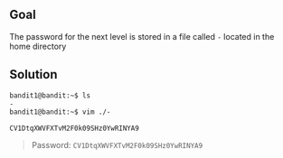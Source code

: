 ## Goal
The password for the next level is stored in a file called `-` located in the home directory
## Solution
```bash
bandit1@bandit:~$ ls
-
bandit1@bandit:~$ vim ./-
```
```
CV1DtqXWVFXTvM2F0k09SHz0YwRINYA9
```
> Password: `CV1DtqXWVFXTvM2F0k09SHz0YwRINYA9`
